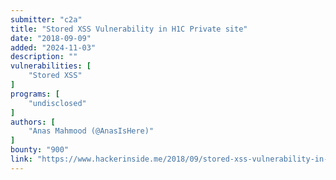 ```yaml
---
submitter: "c2a"
title: "Stored XSS Vulnerability in H1C Private site"
date: "2018-09-09"
added: "2024-11-03"
description: ""
vulnerabilities: [
    "Stored XSS"
]
programs: [
    "undisclosed"
]
authors: [
    "Anas Mahmood (@AnasIsHere)"
]
bounty: "900"
link: "https://www.hackerinside.me/2018/09/stored-xss-vulnerability-in-h1c-private.html"
---
```




